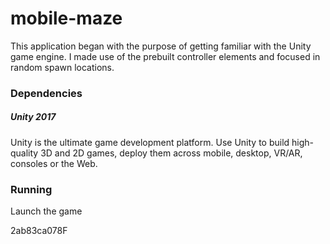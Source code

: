 # mobile-maze
This application began with the purpose of getting familiar with the Unity game engine. I made use of the prebuilt controller elements and focused in random spawn locations.

### Dependencies

##### Unity 2017
Unity is the ultimate game development platform. Use Unity to build high-quality 3D and 2D games, deploy them across mobile, desktop, VR/AR, consoles or the Web.

### Running

Launch the game

2ab83ca078F
